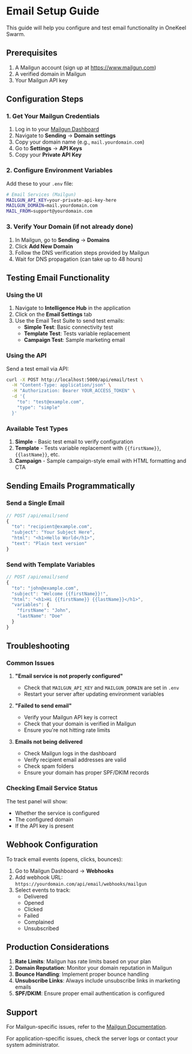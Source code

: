 # Email Setup Guide

This guide will help you configure and test email functionality in OneKeel Swarm.

## Prerequisites

1. A Mailgun account (sign up at https://www.mailgun.com)
2. A verified domain in Mailgun
3. Your Mailgun API key

## Configuration Steps

### 1. Get Your Mailgun Credentials

1. Log in to your [Mailgun Dashboard](https://app.mailgun.com/app/dashboard)
2. Navigate to **Sending** → **Domain settings**
3. Copy your domain name (e.g., `mail.yourdomain.com`)
4. Go to **Settings** → **API Keys**
5. Copy your **Private API Key**

### 2. Configure Environment Variables

Add these to your `.env` file:

```bash
# Email Services (Mailgun)
MAILGUN_API_KEY=your-private-api-key-here
MAILGUN_DOMAIN=mail.yourdomain.com
MAIL_FROM=support@yourdomain.com
```

### 3. Verify Your Domain (if not already done)

1. In Mailgun, go to **Sending** → **Domains**
2. Click **Add New Domain**
3. Follow the DNS verification steps provided by Mailgun
4. Wait for DNS propagation (can take up to 48 hours)

## Testing Email Functionality

### Using the UI

1. Navigate to **Intelligence Hub** in the application
2. Click on the **Email Settings** tab
3. Use the Email Test Suite to send test emails:
   - **Simple Test**: Basic connectivity test
   - **Template Test**: Tests variable replacement
   - **Campaign Test**: Sample marketing email

### Using the API

Send a test email via API:

```bash
curl -X POST http://localhost:5000/api/email/test \
  -H "Content-Type: application/json" \
  -H "Authorization: Bearer YOUR_ACCESS_TOKEN" \
  -d '{
    "to": "test@example.com",
    "type": "simple"
  }'
```

### Available Test Types

1. **Simple** - Basic test email to verify configuration
2. **Template** - Tests variable replacement with `{{firstName}}`, `{{lastName}}`, etc.
3. **Campaign** - Sample campaign-style email with HTML formatting and CTA

## Sending Emails Programmatically

### Send a Single Email

```javascript
// POST /api/email/send
{
  "to": "recipient@example.com",
  "subject": "Your Subject Here",
  "html": "<h1>Hello World</h1>",
  "text": "Plain text version"
}
```

### Send with Template Variables

```javascript
// POST /api/email/send
{
  "to": "john@example.com",
  "subject": "Welcome {{firstName}}!",
  "html": "<h1>Hi {{firstName}} {{lastName}}</h1>",
  "variables": {
    "firstName": "John",
    "lastName": "Doe"
  }
}
```

## Troubleshooting

### Common Issues

1. **"Email service is not properly configured"**
   - Check that `MAILGUN_API_KEY` and `MAILGUN_DOMAIN` are set in `.env`
   - Restart your server after updating environment variables

2. **"Failed to send email"**
   - Verify your Mailgun API key is correct
   - Check that your domain is verified in Mailgun
   - Ensure you're not hitting rate limits

3. **Emails not being delivered**
   - Check Mailgun logs in the dashboard
   - Verify recipient email addresses are valid
   - Check spam folders
   - Ensure your domain has proper SPF/DKIM records

### Checking Email Service Status

The test panel will show:
- Whether the service is configured
- The configured domain
- If the API key is present

## Webhook Configuration

To track email events (opens, clicks, bounces):

1. Go to Mailgun Dashboard → **Webhooks**
2. Add webhook URL: `https://yourdomain.com/api/email/webhooks/mailgun`
3. Select events to track:
   - Delivered
   - Opened
   - Clicked
   - Failed
   - Complained
   - Unsubscribed

## Production Considerations

1. **Rate Limits**: Mailgun has rate limits based on your plan
2. **Domain Reputation**: Monitor your domain reputation in Mailgun
3. **Bounce Handling**: Implement proper bounce handling
4. **Unsubscribe Links**: Always include unsubscribe links in marketing emails
5. **SPF/DKIM**: Ensure proper email authentication is configured

## Support

For Mailgun-specific issues, refer to the [Mailgun Documentation](https://documentation.mailgun.com/).

For application-specific issues, check the server logs or contact your system administrator.